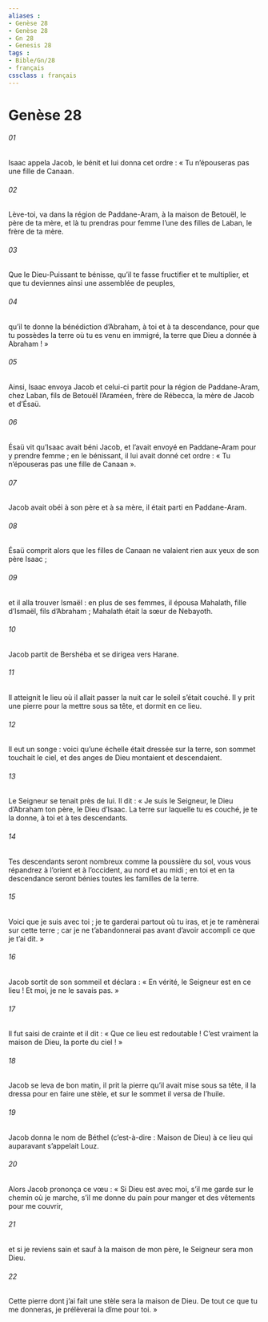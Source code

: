 ```yaml
---
aliases : 
- Genèse 28
- Genèse 28
- Gn 28
- Genesis 28
tags : 
- Bible/Gn/28
- français
cssclass : français
---
```


# Genèse 28

###### 01
Isaac appela Jacob, le bénit et lui donna cet ordre : « Tu n’épouseras pas une fille de Canaan.
###### 02
Lève-toi, va dans la région de Paddane-Aram, à la maison de Betouël, le père de ta mère, et là tu prendras pour femme l’une des filles de Laban, le frère de ta mère.
###### 03
Que le Dieu-Puissant te bénisse, qu’il te fasse fructifier et te multiplier, et que tu deviennes ainsi une assemblée de peuples,
###### 04
qu’il te donne la bénédiction d’Abraham, à toi et à ta descendance, pour que tu possèdes la terre où tu es venu en immigré, la terre que Dieu a donnée à Abraham ! »
###### 05
Ainsi, Isaac envoya Jacob et celui-ci partit pour la région de Paddane-Aram, chez Laban, fils de Betouël l’Araméen, frère de Rébecca, la mère de Jacob et d’Ésaü.
###### 06
Ésaü vit qu’Isaac avait béni Jacob, et l’avait envoyé en Paddane-Aram pour y prendre femme ; en le bénissant, il lui avait donné cet ordre : « Tu n’épouseras pas une fille de Canaan ».
###### 07
Jacob avait obéi à son père et à sa mère, il était parti en Paddane-Aram.
###### 08
Ésaü comprit alors que les filles de Canaan ne valaient rien aux yeux de son père Isaac ;
###### 09
et il alla trouver Ismaël : en plus de ses femmes, il épousa Mahalath, fille d’Ismaël, fils d’Abraham ; Mahalath était la sœur de Nebayoth.
###### 10
Jacob partit de Bershéba et se dirigea vers Harane.
###### 11
Il atteignit le lieu où il allait passer la nuit car le soleil s’était couché. Il y prit une pierre pour la mettre sous sa tête, et dormit en ce lieu.
###### 12
Il eut un songe : voici qu’une échelle était dressée sur la terre, son sommet touchait le ciel, et des anges de Dieu montaient et descendaient.
###### 13
Le Seigneur se tenait près de lui. Il dit : « Je suis le Seigneur, le Dieu d’Abraham ton père, le Dieu d’Isaac. La terre sur laquelle tu es couché, je te la donne, à toi et à tes descendants.
###### 14
Tes descendants seront nombreux comme la poussière du sol, vous vous répandrez à l’orient et à l’occident, au nord et au midi ; en toi et en ta descendance seront bénies toutes les familles de la terre.
###### 15
Voici que je suis avec toi ; je te garderai partout où tu iras, et je te ramènerai sur cette terre ; car je ne t’abandonnerai pas avant d’avoir accompli ce que je t’ai dit. »
###### 16
Jacob sortit de son sommeil et déclara : « En vérité, le Seigneur est en ce lieu ! Et moi, je ne le savais pas. »
###### 17
Il fut saisi de crainte et il dit : « Que ce lieu est redoutable ! C’est vraiment la maison de Dieu, la porte du ciel ! »
###### 18
Jacob se leva de bon matin, il prit la pierre qu’il avait mise sous sa tête, il la dressa pour en faire une stèle, et sur le sommet il versa de l’huile.
###### 19
Jacob donna le nom de Béthel (c’est-à-dire : Maison de Dieu) à ce lieu qui auparavant s’appelait Louz.
###### 20
Alors Jacob prononça ce vœu : « Si Dieu est avec moi, s’il me garde sur le chemin où je marche, s’il me donne du pain pour manger et des vêtements pour me couvrir,
###### 21
et si je reviens sain et sauf à la maison de mon père, le Seigneur sera mon Dieu.
###### 22
Cette pierre dont j’ai fait une stèle sera la maison de Dieu. De tout ce que tu me donneras, je prélèverai la dîme pour toi. »
